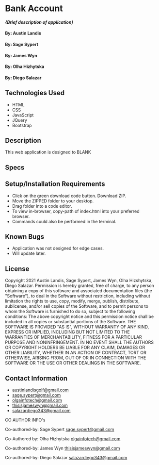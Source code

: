 # Bank Account

#### _{Brief description of application}_

#### By: Austin Landis
#### By: Sage Sypert
#### By: James Wyn
#### By: Olha Hizhytska
#### By: Diego Salazar

## Technologies Used

* HTML
* CSS
* JavaScript
* JQuery
* Bootstrap


## Description

This web application is designed to BLANK

## Specs



## Setup/Installation Requirements

* Click on the green download code button. Download ZIP.
* Move the ZIPPED folder to your desktop.
* Drag folder into a code editor.
* To view in-browser, copy-path of index.html into your preferred browser.
* Commands could also be performed in the terminal.


## Known Bugs

* Application was not designed for edge cases.
* Will update later.

## License

Copyright 2021 Austin Landis, Sage Sypert, James Wyn, Olha Hizshytska, Diego Salazar.
Permission is hereby granted, free of charge, to any person obtaining a copy of this software and associated documentation files (the "Software"), to deal in the Software without restriction, including without limitation the rights to use, copy, modify, merge, publish, distribute, sublicense, and/or sell copies of the Software, and to permit persons to whom the Software is furnished to do so, subject to the following conditions:
The above copyright notice and this permission notice shall be included in all copies or substantial portions of the Software.
THE SOFTWARE IS PROVIDED "AS IS", WITHOUT WARRANTY OF ANY KIND, EXPRESS OR IMPLIED, INCLUDING BUT NOT LIMITED TO THE WARRANTIES OF MERCHANTABILITY, FITNESS FOR A PARTICULAR PURPOSE AND NONINFRINGEMENT. IN NO EVENT SHALL THE AUTHORS OR COPYRIGHT HOLDERS BE LIABLE FOR ANY CLAIM, DAMAGES OR OTHER LIABILITY, WHETHER IN AN ACTION OF CONTRACT, TORT OR OTHERWISE, ARISING FROM, OUT OF OR IN CONNECTION WITH THE SOFTWARE OR THE USE OR OTHER DEALINGS IN THE SOFTWARE.


## Contact Information

* austinlandisgolf@gmail.com
* sage.sypert@gmail.com
* olgainfotech@gmail.com
* thisisjameswyn@gmail.com
* salazardiego343@gmail.com

CO AUTHOR INFO's

Co-authored-by: Sage Sypert <sage.sypert@gmail.com>

Co-Authored by: Olha Hizhytska <olgainfotech@gmail.com>

Co-authored-by: James Wyn <thisisjameswyn@gmail.com>

Co-authored-by: Diego Salazar <salazardiego343@gmail.com>
